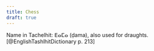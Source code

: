 ```yaml
---
title: Chess
draft: true
---
```


Name in Tachelhit: <span lang="shi" class="aka">ⴹⴰⵎⴰ</span> (<span lang="shi-Latn" class="aka">ḍama</span>), also used for draughts.[@EnglishTashlhitDictionary p. 213]
